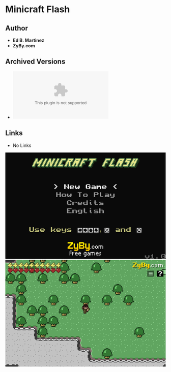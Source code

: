 <detail>

# Minicraft Flash
  
>
  
## Author 
- **Ed B. Martinez** 
- **ZyBy.com**  

## Archived Versions 
- ![Minicraft Flash - 1.0](https://github.com/FurnishedChunk/Minicraft-Mod-Archives/blob/master/Minicraft%20Ports/Minicraft%20Flash/minicraft-flash.swf)  

## Links
- No Links 

![_main](https://github.com/FurnishedChunk/Minicraft-Mod-Archives/raw/master/readme_shot/flash_main.png)
![](https://github.com/FurnishedChunk/Minicraft-Mod-Archives/raw/master/readme_shot/flash.png)
</detail>
<p>

<detail>